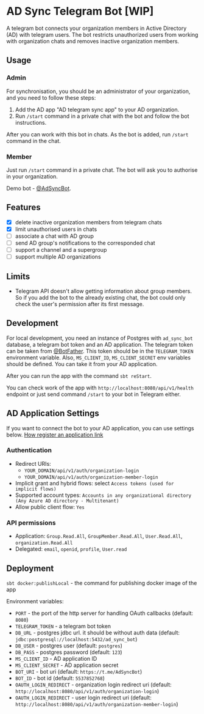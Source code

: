 # AD Sync Telegram Bot [WIP]
A telegram bot connects your organization members in Active Directory (AD) with telegram users. The bot restricts unauthorized users from working with organization chats and  removes inactive organization members.

## Usage

### Admin
For synchronisation, you should be an administrator of your organization, and you need to follow these steps:
1. Add the AD app "AD telegram sync app" to your AD organization.
2. Run `/start` command in a private chat with the bot and follow the bot instructions.

After you can work with this bot in chats. As the bot is added, run `/start` command in the chat.

### Member
Just run `/start` command in a private chat. The bot will ask you to authorise in your organization.

Demo bot - [@AdSyncBot](https://t.me/AdSyncBot).

## Features
- [x] delete inactive organization members from telegram chats
- [x] limit unauthorised users in chats
- [ ] associate a chat with AD group
- [ ] send AD group's notifications to the corresponded chat
- [ ] support a channel and a supergroup
- [ ] support multiple AD organizations

## Limits
- Telegram API doesn't allow getting information about group members. So if you add the bot to the already existing chat, the bot could only check the user's permission after its first message.


## Development
For local development, you need an instance of Postgres with `ad_sync_bot` database, a telegram bot token and an AD application. 
The telegram token can be taken from [@BotFather](https://t.me/BotFather). This token should be in the `TELEGRAM_TOKEN` environment variable.
Also, `MS_CLIENT_ID`, `MS_CLIENT_SECRET` env variables should be defined. You can take it from your AD application. 

After you can run the app with the command `sbt reStart`.

You can check work of the app with `http://localhost:8080/api/v1/health` endpoint or just send command `/start` to your bot in Telegram either.

## AD Application Settings
If you want to connect the bot to your AD application, you can use settings below.
[How register an application link](https://docs.microsoft.com/en-us/azure/active-directory/develop/quickstart-register-app)

### Authentication
- Redirect URIs:
  - `YOUR_DOMAIN/api/v1/auth/organization-login`
  - `YOUR_DOMAIN/api/v1/auth/organization-member-login`
- Implicit grant and hybrid flows: select `Access tokens (used for implicit flows)`
- Supported account types: `Accounts in any organizational directory (Any Azure AD directory - Multitenant)`
- Allow public client flow: `Yes`
### API permissions
- Application: `Group.Read.All`, `GroupMember.Read.All`, `User.Read.All`, `organization.Read.All`
- Delegated: `email`, `openid`, `profile`, `User.read`


## Deployment
`sbt docker:publishLocal` - the command for publishing docker image of the app

Environment variables:
- `PORT` - the port of the http server for handling OAuth callbacks (default: `8080`)
- `TELEGRAM_TOKEN` - a telegram bot token
- `DB_URL` - postgres jdbc url. it should be without auth data (default: `jdbc:postgresql://localhost:5432/ad_sync_bot`)
- `DB_USER` - postgres user (default: `postgres`)
- `DB_PASS` - postgres password (default: `123`)
- `MS_CLIENT_ID` - AD application ID
- `MS_CLIENT_SECRET` - AD application secret
- `BOT_URI` - bot uri (default: `https://t.me/AdSyncBot`)
- `BOT_ID` - bot id (default: `5537852768`)
- `OAUTH_LOGIN_REDIRECT` - organization login redirect uri (default: `http://localhost:8080/api/v1/auth/organization-login`)
- `OAUTH_LOGIN_REDIRECT` - user login redirect uri (default: `http://localhost:8080/api/v1/auth/organization-member-login`)


